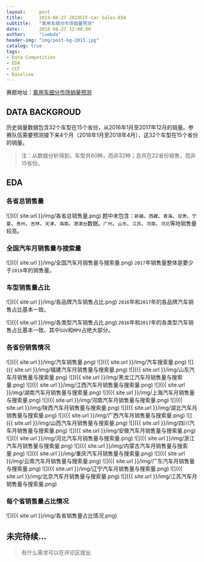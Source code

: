 ```yaml
---
layout:     post
title:      2019-08-27-2019CCF-Car-Sales-EDA
subtitle:   "乘用车细分市场销量预测"
date:       2018-08-27 12:00:00
author:     "lambda"
header-img: "img/post-bg-2015.jpg"
catalog: true
tags:
- Data Competition
- EDA
- CCF
- Baseline
---
```


赛题地址：[乘用车细分市场销量预测](https://www.datafountain.cn/competitions/352)

## DATA BACKGROUD
历史销量数据包含32个车型在15个省份，从2016年1月至2017年12月的销量。参赛队伍需要预测接下来4个月（2018年1月至2018年4月），这32个车型在15个省份的销量。
> 注：从数据分析得到，车型共60种，而非32种；总共在22省份销售，而非15省份。

## EDA
### 各省总销售量
![]({{ site.url }}/img/各省总销售量.png)
题中未包含：`新疆`、`西藏`、`青海`、`甘肃`、`宁夏`、`贵州`、`吉林`、`天津`、`海南`、`港澳台`数据。`广州`、`山东`、`江苏`、`河南`、`河北`等地销售量较高。

### 全国汽车月销售量与搜索量
![]({{ site.url }}/img/全国汽车月销售量与搜索量.png)
`2017`年销售量整体是要少于`2016`年的销售量。

### 车型销售量占比
![]({{ site.url }}/img/各品牌汽车销售占比.png)
`2016`年和`2017`年的各品牌汽车销售占比基本一致。

![]({{ site.url }}/img/各类型汽车销售占比.png)
`2016`年和`2017`年的各类型汽车销售占比基本一致。其中`SUV`和`MPV`占绝大部分。

### 各省份销售情况
![]({{ site.url }}/img/汽车销售量.png)
![]({{ site.url }}/img/汽车搜索量.png)
![]({{ site.url }}/img/福建汽车月销售量与搜索量.png)
![]({{ site.url }}/img/山东汽车月销售量与搜索量.png)
![]({{ site.url }}/img/黑龙江汽车月销售量与搜索量.png)
![]({{ site.url }}/img/江西汽车月销售量与搜索量.png)
![]({{ site.url }}/img/湖南汽车月销售量与搜索量.png)
![]({{ site.url }}/img/上海汽车月销售量与搜索量.png)
![]({{ site.url }}/img/河南汽车月销售量与搜索量.png)
![]({{ site.url }}/img/陕西汽车月销售量与搜索量.png)
![]({{ site.url }}/img/湖北汽车月销售量与搜索量.png)
![]({{ site.url }}/img/广西汽车月销售量与搜索量.png)
![]({{ site.url }}/img/山西汽车月销售量与搜索量.png)
![]({{ site.url }}/img/四川汽车月销售量与搜索量.png)
![]({{ site.url }}/img/安徽汽车月销售量与搜索量.png)
![]({{ site.url }}/img/河北汽车月销售量与搜索量.png)
![]({{ site.url }}/img/浙江汽车月销售量与搜索量.png)
![]({{ site.url }}/img/内蒙古汽车月销售量与搜索量.png)
![]({{ site.url }}/img/重庆汽车月销售量与搜索量.png)
![]({{ site.url }}/img/云南汽车月销售量与搜索量.png)
![]({{ site.url }}/img/广东汽车月销售量与搜索量.png)
![]({{ site.url }}/img/辽宁汽车月销售量与搜索量.png)
![]({{ site.url }}/img/北京汽车月销售量与搜索量.png)
![]({{ site.url }}/img/江苏汽车月销售量与搜索量.png)

### 每个省销售量占比情况
![]({{ site.url }}/img/各省销售量占比情况.png)

## 未完待续...
>有什么需求可以在评论区提出
